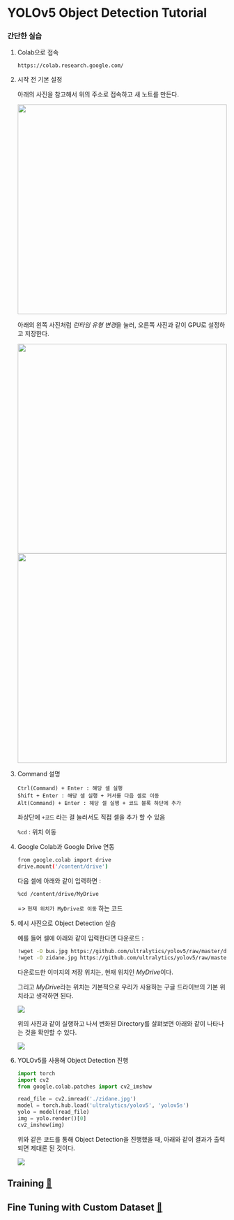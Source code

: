 # YOLOv5 Object Detection Tutorial

### 간단한 실습
1. Colab으로 접속
    ```
    https://colab.research.google.com/
    ```

2. 시작 전 기본 설정

    아래의 사진을 참고해서 위의 주소로 접속하고 새 노트를 만든다.

    <img src="./config/new_note.png" height="480">
    
    아래의 왼쪽 사진처럼 *런타임 유형 변경*을 눌러, 오른쪽 사진과 같이 GPU로 설정하고 저장한다.

    <img src="./config/runtime_change.png" height="480"> <img src="./config/runtime_gpu.png" height="480">

3. Command 설명

    ```
    Ctrl(Command) + Enter : 해당 셀 실행
    Shift + Enter : 해당 셀 실행 + 커서를 다음 셀로 이동
    Alt(Command) + Enter : 해당 셀 실행 + 코드 블록 하단에 추가
    ```
    좌상단에 `+코드` 라는 걸 눌러서도 직접 셀을 추가 할 수 있음

    `%cd` : 위치 이동

4. Google Colab과 Google Drive 연동
    
    ```bash
    from google.colab import drive
    drive.mount('/content/drive')
    ```
    다음 셀에 아래와 같이 입력하면 :
    ```bash
    %cd /content/drive/MyDrive
    ```
    => `현재 위치가 MyDrive로 이동` 하는 코드

5. 예시 사진으로 Object Detection 실습
    
    예를 들어 셀에 아래와 같이 입력한다면 다운로드 :
    ```bash
    !wget -O bus.jpg https://github.com/ultralytics/yolov5/raw/master/data/images/bus.jpg
    !wget -O zidane.jpg https://github.com/ultralytics/yolov5/raw/master/data/images/zidane.jpg
    ```
    다운로드한 이미지의 저장 위치는, 현재 위치인 *MyDrive*이다.

    그리고 *MyDrive*라는 위치는 기본적으로 우리가 사용하는 구글 드라이브의 기본 위치라고 생각하면 된다.

    <img src="./config/cell_1.png">

    위의 사진과 같이 실행하고 나서 변화된 Directory를 살펴보면 아래와 같이 나타나는 것을 확인할 수 있다.

    <img src="./config/content_configuration.png">

6. YOLOv5를 사용해 Object Detection 진행
    ```python
    import torch
    import cv2
    from google.colab.patches import cv2_imshow

    read_file = cv2.imread('./zidane.jpg')
    model = torch.hub.load('ultralytics/yolov5', 'yolov5s')
    yolo = model(read_file)
    img = yolo.render()[0]
    cv2_imshow(img)
    ```
    위와 같은 코드를 통해 Object Detection을 진행했을 때, 아래와 같이 결과가 출력되면 제대론 된 것이다.

    <img src="./config/zidane_detect.png" >

## Training [🔗](./training.md)

## Fine Tuning with Custom Dataset [🔗](./fine_tuning.md)
